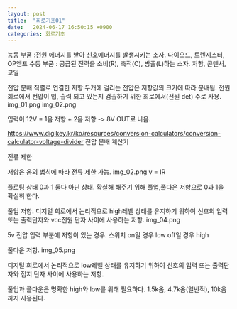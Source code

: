 ```yaml
---
layout: post
title:  "회로기초01"
date:   2024-06-17 16:50:15 +0900
categories: 회로기초
---
```

능동 부품 :전원 에너지를 받아 신호에너지를 발생시키는 소자.  다이오드, 트렌지스터, OP엠프 
수동 부품 : 공급된 전력을 소비(R), 축적(C), 방출(L)하는 소자. 저항, 콘덴서, 코일

전압 분배
직렬로 연결한 저항 두개에 걸리는 전압은 저항값의 크기에 따라 분배됨. 
전원회로에서 전압이 입, 출력 되고 있는지 검출하기 위한 회로에서(전원 det) 주로 사용. 
img_01.png
img_02.png

입력이 12V = 1옴 저항 + 2옴 저항 -> 8V OUT로 나옴. 

https://www.digikey.kr/ko/resources/conversion-calculators/conversion-calculator-voltage-divider
전압 분배 계산기



전류 제한 

저항은 옴의 법칙에 따라 전류 제한 가능. 
img_02.png
v = IR   


플로팅 상태
0과 1 둘다 아닌 상태. 확실해 해주기 위해 풀업,풀다운 저항으로 0과 1을 확실히 한다. 



풀업 저항. 
디지털 회로에서 논리적으로 high레벨 상태를 유지하기 위하여 신호의 입력 또는 출력단자와 vcc전원 단자 사이에 사용하는 저항. 
img_04.png

5v 전압 입력 부분에 저항이 있는 경우. 스위치 on일 경우 low
off일 경우 high


풀다운 저항. 
img_05.png

디지털 회로에서 논리적으로 low레벨 상태를 유지하기 위하여 신호의 입력 또는 출력단자와 접지 단자 사이에 사용하는 저항. 



풀업과 플다운은 명확한 high와 low를 위해 필요하다. 1.5k옴, 4.7k옴(일반적), 10k옴 까지 사용된다. 


